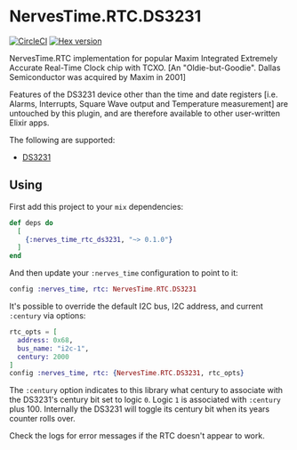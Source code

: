# NervesTime.RTC.DS3231

[![CircleCI](https://circleci.com/gh/nerves-time/nerves_time_rtc_ds3231.svg?style=svg)](https://circleci.com/gh/nerves-time/nerves_time_rtc_ds3231)
[![Hex version](https://img.shields.io/hexpm/v/nerves_time_rtc_ds3231.svg "Hex version")](https://hex.pm/packages/nerves_time_rtc_ds3231)

NervesTime.RTC implementation for popular Maxim Integrated Extremely Accurate
Real-Time Clock chip with TCXO.  [An "Oldie-but-Goodie". Dallas Semiconductor
was acquired by Maxim in 2001]

Features of the DS3231 device other than the time and date registers  [i.e.
Alarms, Interrupts, Square Wave output and Temperature measurement]  are
untouched by this plugin, and are therefore available to other user-written
Elixir apps.

The following are supported:

* [DS3231](https://datasheets.maximintegrated.com/en/ds/DS3231.pdf)

## Using

First add this project to your `mix` dependencies:

```elixir
def deps do
  [
    {:nerves_time_rtc_ds3231, "~> 0.1.0"}
  ]
end
```

And then update your `:nerves_time` configuration to point to it:

```elixir
config :nerves_time, rtc: NervesTime.RTC.DS3231
```

It's possible to override the default I2C bus, I2C address, and current `:century` via options:

```elixir
rtc_opts = [
  address: 0x68,
  bus_name: "i2c-1",
  century: 2000
]
config :nerves_time, rtc: {NervesTime.RTC.DS3231, rtc_opts}
```

The `:century` option indicates to this library what century to associate with the DS3231's
century bit set to logic `0`. Logic `1` is associated with `:century` plus 100. Internally the
DS3231 will toggle its century bit when its years counter rolls over.

Check the logs for error messages if the RTC doesn't appear to work.
